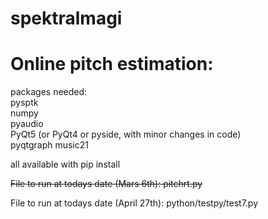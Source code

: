 # spektralmagi


# Online pitch estimation:

packages needed:  
pysptk  
numpy  
pyaudio  
PyQt5 (or PyQt4 or pyside, with minor changes in code)  
pyqtgraph 
music21

all available with pip install

~~File to run at todays date (Mars 6th):
pitchrt.py~~

File to run at todays date (April 27th):
python/testpy/test7.py
    
